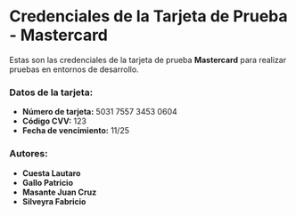 # Credenciales de la Tarjeta de Prueba - Mastercard

Estas son las credenciales de la tarjeta de prueba **Mastercard** para realizar pruebas en entornos de desarrollo.

### Datos de la tarjeta:

- **Número de tarjeta:** 5031 7557 3453 0604
- **Código CVV:** 123
- **Fecha de vencimiento:** 11/25

### Autores:
- **Cuesta Lautaro**
- **Gallo Patricio**
- **Masante Juan Cruz**
- **Silveyra Fabricio**
